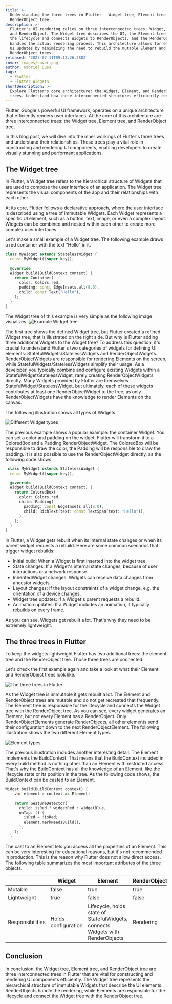 ```yaml
---
title: >-
  Understanding the three trees in Flutter - Widget tree, Element tree and
  RenderObject tree
description: >-
  Flutter's UI rendering relies on three interconnected trees: Widget, Element,
  and RenderObject. The Widget tree describes the UI, the Element tree manages
  the lifecycle and connects Widgets to RenderObjects, and the RenderObject tree
  handles the actual rendering process. This architecture allows for efficient
  UI updates by minimizing the need to rebuild the mutable Element and
  RenderObject trees.
released: '2023-07-11T09:12:26.288Z'
cover: images/cover.png
author: Gabriel Duss
tags:
  - Flutter
  - Flutter Widgets
shortDescription: >-
  Explore Flutter's core architecture: the Widget, Element, and RenderObject
  trees. Understand how these interconnected structures efficiently render UIs.
---
```

Flutter, Google's powerful UI framework, operates on a unique architecture that efficiently renders user interfaces. At the core of this architecture are three interconnected trees: the Widget tree, Element tree, and RenderObject tree.

In this blog post, we will dive into the inner workings of Flutter's three trees and understand their relationships. These trees play a vital role in constructing and rendering UI components, enabling developers to create visually stunning and performant applications.

## The Widget tree

In Flutter, a Widget tree refers to the hierarchical structure of Widgets that are used to compose the user interface of an application. The Widget tree represents the visual components of the app and their relationships with each other.

At its core, Flutter follows a declarative approach, where the user interface is described using a tree of immutable Widgets. Each Widget represents a specific UI element, such as a button, text, image, or even a complex layout. Widgets can be combined and nested within each other to create more complex user interfaces.

Let's make a small example of a Widget tree. The following example draws a red container with the text "Hello" in it.

```dart
class MyWidget extends StatelessWidget {
  const MyWidget({super.key});

  @override
  Widget build(BuildContext context) {
    return Container(
      color: Colors.red,
      padding: const EdgeInsets.all(8.0),
      child: const Text("Hello"),
    );
  }
}
```

The Widget tree of this example is very simple as the following image visualizes.
![Example Widget tree](images/1749947889615-1lpagswuiz4.png)

The first tree shows the defined Widget tree, but Flutter created a refined Widget tree, that is illustrated on the right side. But why is Flutter adding three additional Widgets to the Widget tree? To address this question, it's crucial to understand Flutter's two categories of widgets for defining UI elements: StatefulWidgets/StatelessWidgets and RenderObjectWidgets. RenderObjectWidgets are responsible for rendering Elements on the screen, while StatefulWidgets/StatelessWidgets simplify their usage. As a developer, you typically combine and configure existing Widgets within a StatefulWidget/StatelessWidget, rarely creating RenderObjectWidgets directly. Many Widgets provided by Flutter are themselves StatefulWidget/StatelessWidget, but ultimately, each of these widgets contributes at least one RenderObjectWidget to the tree, as only RenderObjectWidgets have the knowledge to render Elements on the canvas.

The following illustration shows all types of Widgets.

![Different Widget types](images/1749947889619-in609wwdh3.png)

The previous example shows a popular example: the container Widget. You can set a color and padding on the widget. Flutter will transform it to a ColoredBox and a Padding RenderObjectWidget. The ColoredBox will be responsible to draw the color, the Padding will be responsible to draw the padding. It is also possible to use the RenderObjectWidget directly, as the following code shows.

```dart
 class MyWidget extends StatelessWidget {
  const MyWidget({super.key});

  @override
  Widget build(BuildContext context) {
    return ColoredBox(
      color: Colors.red,
      child: Padding(
        padding: const EdgeInsets.all(8.0),
        child: RichText(text: const TextSpan(text: "Hello")),
      ),
    );
  }
}
```

In Flutter, a Widget gets rebuilt when its internal state changes or when its parent widget requests a rebuild. Here are some common scenarios that trigger widget rebuilds:

* Initial build: When a Widget is first inserted into the widget tree.
* State changes: If a Widget's internal state changes, because of user interactions or a network response.
* InheritedWidget changes: Widgets can receive data changes from ancestor widgets.
* Layout changes: If the layout constraints of a widget change, e.g. the orientation of a device changes.
* Widget tree updates: If a Widget's parent requests a rebuild.
* Animation updates: If a Widget includes an animation, it typically rebuilds on every frame.

As you can see, Widgets get rebuilt a lot. That's why they need to be extremely lightweight.

## The three trees in Flutter

To keep the widgets lightweight Flutter has two additional trees: the element tree and the RenderObject tree. Those three trees are connected.

Let's check the first example again and take a look at what their Element and RenderObject trees look like.

![The three trees in Flutter](images/1749947889621-c2dfwmp76iu.png)

As the Widget tree is immutable it gets rebuilt a lot. The Element and RenderObject trees are mutable and do not get recreated that frequently. The Element tree is responsible for the lifecycle and connects the Widget tree with the RenderObject tree. As you can see, every widget generates an Element, but not every Element has a RenderObject. Only RenderObjectElements generate RenderObjects, all other elements send their configuration down to the next RenderObjectElement. The following illustration shows the two different Element types.

![Element types](images/1749947889623-l4ovkuoxv4.png)

The previous illustration includes another interesting detail. The Element implements the BuildContext. That means that the BuildContext included in every build method is nothing other than an Element with restricted access. That's why the BuildContext has all the knowledge of an Element, like the lifecycle state or its position in the tree. As the following code shows, the BuildContext can be casted to an Element.

```dart
Widget build(BuildContext context) {
    var element = context as Element;

    return GestureDetector(
      child: isRed ? widgetRed : widgetBlue,
      onTap: () {
        isRed = !isRed;
        element.markNeedsBuild();
      },
    );
  }
```

The cast to an Element lets you access all the properties of an Element. This can be very interesting for educational reasons, but it's not recommended in production. This is the reason why Flutter does not allow direct access. The following table summarizes the most important attributes of the three objects.

|                  | Widget              | Element                                                                        | RenderObject |
| ---------------- | ------------------- | ------------------------------------------------------------------------------ | ------------ |
| Mutable          | false               | true                                                                           | true         |
| Lightweight      | true                | false                                                                          | false        |
| Responsibilities | Holds configuration | Lifecycle, holds state of StatefulWidgets, connects Widgets with RenderObjects | Rendering    |

## Conclusion

In conclusion, the Widget tree, Element tree, and RenderObject tree are three interconnected trees in Flutter that are vital for constructing and rendering UI components efficiently. The Widget tree represents the hierarchical structure of immutable Widgets that describe the UI elements. RenderObjects handle the rendering, while Elements are responsible for the lifecycle and connect the Widget tree with the RenderObject tree.
